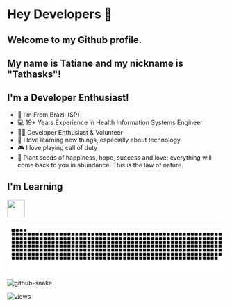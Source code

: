 # Hey Developers 👋

## Welcome to my Github profile.
## My name is Tatiane and my nickname is "Tathasks"!

## I'm a Developer Enthusiast!

- 📍 I’m From Brazil (SP)
- 💻 19+ Years Experience in Health Information Systems Engineer
- 👩‍💻 Developer Enthusiast & Volunteer
- 👀 I love learning new things, especially about technology
- 🎮 I love playing call of duty
- 🌱 Plant seeds of happiness, hope, success and love; everything will come back to you in abundance. This is the law of nature.

## I'm Learning
<img src="https://cdn.jsdelivr.net/gh/devicons/devicon/icons/javascript/javascript-original.svg" width="40" height="40"/>
          
          
![Snake animation](https://raw.githubusercontent.com/Platane/snk/output/github-contribution-grid-snake.svg)

<picture>
  <source media="(prefers-color-scheme: dark)" srcset="github-snake-dark.svg" />
  <source media="(prefers-color-scheme: light)" srcset="github-snake.svg" />
  <img alt="github-snake" src="github-snake.svg" />
</picture>

<!-- View counter - https://github.com/DenverCoder1/Simple-View-Counter -->

<img alt="views" title="GitHub profile views" src="https://freshidea.com/jonah/app/DenverCoder1-profile-views"/></a>
